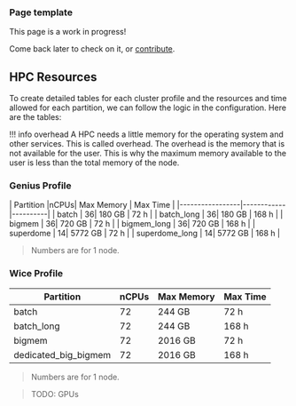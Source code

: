 ### Page template

This page is a work in progress!

Come back later to check on it, or [contribute](https://github.com/ECV-Lab-KULeuven/ECV-Lab-KULeuven.github.io).



## HPC Resources

To create detailed tables for each cluster profile and the resources and time allowed for each partition, we can follow the logic in the configuration. Here are the tables:

!!! info overhead
    A HPC needs a little memory for the operating system and other services. This is called overhead. The overhead is the memory that is not available for the user.  This is why the maximum memory available to the user is less than the total memory of the node.

### Genius Profile

| Partition       |nCPUs| Max Memory | Max Time |
|-----------------|------------|----------|
| batch           | 36| 180 GB   | 72 h   |
| batch_long      | 36| 180 GB   | 168 h   |
| bigmem          | 36| 720 GB   | 72 h   |
| bigmem_long     | 36| 720 GB   | 168 h   |
| superdome       | 14| 5772 GB   | 72 h   |
| superdome_long  | 14| 5772 GB   | 168 h   |
> Numbers are for 1 node. 

### Wice Profile

| Partition                  | nCPUs | Max Memory | Max Time |
|----------------------------|----------|------------|----------|
| batch                      | 72       | 244 GB   | 72 h   |
| batch_long                 | 72       | 244 GB   | 168 h   |
| bigmem                     | 72       | 2016 GB   | 72 h   |
| dedicated_big_bigmem       | 72       | 2016 GB   | 168 h |
> Numbers are for 1 node. 

> TODO: GPUs